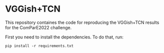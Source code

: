# VGGish+TCN

This repository containes the code for reproducing the VGGish+TCN results for the ComParE2022 challenge.

First you need to install the dependencies. To do that, run:

`pip install -r requirements.txt`

